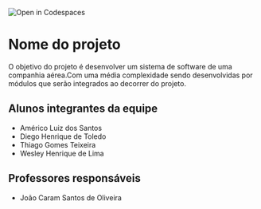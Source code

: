 ![Open in Codespaces](https://classroom.github.com/assets/open-in-codespaces-abfff4d4e15f9e1bd8274d9a39a0befe03a0632bb0f153d0ec72ff541cedbe34.svg)
# Nome do projeto
O objetivo do projeto é desenvolver  um sistema de software de uma companhia aérea.Com uma média complexidade sendo
desenvolvidas por módulos que serão integrados ao decorrer do projeto.

## Alunos integrantes da equipe

* Américo Luiz dos Santos
* Diego Henrique de Toledo
* Thiago Gomes Teixeira
* Wesley Henrique de Lima

## Professores responsáveis

* João Caram Santos de Oliveira


